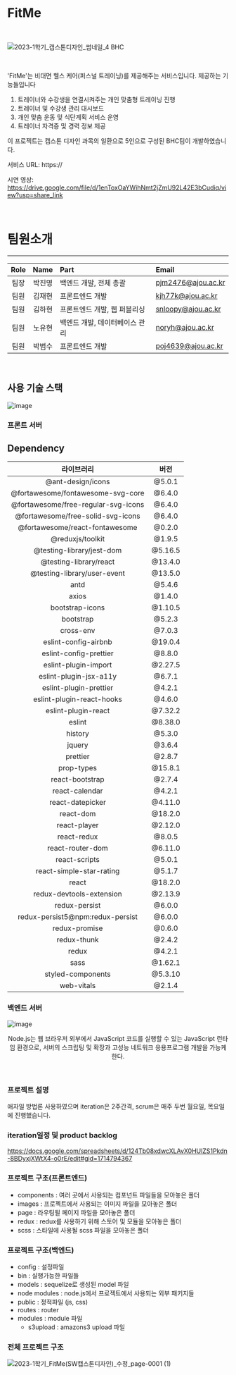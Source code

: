 # FitMe

<br>

![2023-1학기_캡스톤디자인_썸네일_4 BHC](https://github.com/BHC-capstone/FitMe/assets/86943988/4e5ab898-f979-45f5-90ff-7ffdaf88d56b)

<br>

'FitMe'는 비대면 헬스 케어(퍼스널 트레이닝)를 제공해주는 서비스입니다.
제공하는 기능들입니다

1. 트레이너와 수강생을 연결시켜주는 개인 맞춤형 트레이닝 진행
2. 트레이너 및 수강생 관리 대시보드
3. 개인 맞춤 운동 및 식단계획 서비스 운영
4. 트레이너 자격증 및 경력 정보 제공

이 프로젝트는 캡스톤 디자인 과목의 일환으로 5인으로 구성된 BHC팀이 개발하였습니다.

서비스 URL: https://

시연 영상: https://drive.google.com/file/d/1enToxOaYWihNmt2jZmU92L42E3bCudiq/view?usp=share_link

<br>

# 팀원소개

---

| Role |  Name  | Part                           | Email              |
| :--: | :----: | :----------------------------- | :----------------- |
| 팀장 | 박진명 | 백엔드 개발, 전체 총괄         | pjm2476@ajou.ac.kr |
| 팀원 | 김재현 | 프론트엔드 개발                | kjh77k@ajou.ac.kr  |
| 팀원 | 김하현 | 프론트엔드 개발, 웹 퍼블리싱   | snloopy@ajou.ac.kr |
| 팀원 | 노유현 | 백엔드 개발, 데이터베이스 관리 | noryh@ajou.ac.kr   |
| 팀원 | 박범수 | 프론트엔드 개발                | poj4639@ajou.ac.kr |

<br>

## 사용 기술 스택

![image](https://github.com/BHC-capstone/FitMe/assets/86943988/c0e277cc-ffc7-46c7-96ef-bc2f1280e258)

### 프론트 서버

## Dependency

|             라이브러리              |  버전   |
| :---------------------------------: | :-----: |
|          @ant-design/icons          | @5.0.1  |
|  @fortawesome/fontawesome-svg-core  | @6.4.0  |
| @fortawesome/free-regular-svg-icons | @6.4.0  |
|  @fortawesome/free-solid-svg-icons  | @6.4.0  |
|   @fortawesome/react-fontawesome    | @0.2.0  |
|          @reduxjs/toolkit           | @1.9.5  |
|      @testing-library/jest-dom      | @5.16.5 |
|       @testing-library/react        | @13.4.0 |
|     @testing-library/user-event     | @13.5.0 |
|                antd                 | @5.4.6  |
|                axios                | @1.4.0  |
|           bootstrap-icons           | @1.10.5 |
|              bootstrap              | @5.2.3  |
|              cross-env              | @7.0.3  |
|        eslint-config-airbnb         | @19.0.4 |
|       eslint-config-prettier        | @8.8.0  |
|        eslint-plugin-import         | @2.27.5 |
|       eslint-plugin-jsx-a11y        | @6.7.1  |
|       eslint-plugin-prettier        | @4.2.1  |
|      eslint-plugin-react-hooks      | @4.6.0  |
|         eslint-plugin-react         | @7.32.2 |
|               eslint                | @8.38.0 |
|               history               | @5.3.0  |
|               jquery                | @3.6.4  |
|              prettier               | @2.8.7  |
|             prop-types              | @15.8.1 |
|           react-bootstrap           | @2.7.4  |
|           react-calendar            | @4.2.1  |
|          react-datepicker           | @4.11.0 |
|              react-dom              | @18.2.0 |
|            react-player             | @2.12.0 |
|             react-redux             | @8.0.5  |
|          react-router-dom           | @6.11.0 |
|            react-scripts            | @5.0.1  |
|      react-simple-star-rating       | @5.1.7  |
|                react                | @18.2.0 |
|      redux-devtools-extension       | @2.13.9 |
|            redux-persist            | @6.0.0  |
|  redux-persist5@npm:redux-persist   | @6.0.0  |
|            redux-promise            | @0.6.0  |
|             redux-thunk             | @2.4.2  |
|                redux                | @4.2.1  |
|                sass                 | @1.62.1 |
|          styled-components          | @5.3.10 |
|             web-vitals              | @2.1.4  |

### 백엔드 서버

![image](https://github.com/noyouhyun/Capstone/blob/main/%E1%84%82%E1%85%A9%E1%84%83%E1%85%B3.png)

<p align="center">
Node.js는 웹 브라우저 외부에서 JavaScript 코드를 실행할 수 있는 JavaScript 런타임 환경으로, 서버의 스크립팅 및 확장과 고성능 네트워크 응용프로그램 개발을 가능케 한다.</p>

<br>

### 프로젝트 설명

애자일 방법론 사용하였으며 iteration은 2주간격, scrum은 매주 두번 월요일, 목요일에 진행했습니다.

### iteration일정 및 product backlog

https://docs.google.com/spreadsheets/d/124Tb08xdwcXLAvX0HUlZS1Pkdn-8BDyxjXWtX4-o0rE/edit#gid=1714794367

### 프로젝트 구조(프론트엔드)

-   components : 여러 곳에서 사용되는 컴포넌트 파일들을 모아놓은 폴더
-   images : 프로젝트에서 사용되는 이미지 파일을 모아놓은 폴더
-   page : 라우팅될 페이지 파일을 모아놓은 폴더
-   redux : redux를 사용하기 위해 스토어 및 모듈을 모아놓은 폴더
-   scss : 스타일에 사용될 scss 파일을 모아놓은 폴더

### 프로젝트 구조(백엔드)

-   config : 설정파일
-   bin : 실행가능한 파일들
-   models : sequelize로 생성된 model 파일
-   node modules : node.js에서 프로젝트에서 사용되는 외부 패키지들
-   public : 정적파일 (js, css)
-   routes : router
-   modules : module 파일
    -   s3upload : amazons3 upload 파일

### 전체 프로젝트 구조

![2023-1학기_FitMe(SW캡스톤디자인)_수정_page-0001 (1)](https://github.com/BHC-capstone/FitMe/assets/86943988/e6e18986-1f36-4969-8574-d2ce497ac278)
